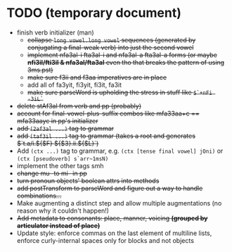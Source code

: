 # TODO (temporary document)

* finish verb initializer (man)
    * ~~collapse `long vowel.long vowel` sequences (generated by conjugating a final-weak verb) into just the second vowel~~
    * ~~implement nfa3al-i fta3al-i and nfa3al-a fta3al-a forms (or maybe **nfi3il/fti3il & nfa3al/fta3al** even tho that breaks the pattern of using 3ms.pst)~~
    * ~~make sure f3ii and f3aa imperatives are in place~~
    * add all of fa3yit, fi3yit, fi3it, fa3it
    * ~~make sure parseWord is upholding the stress in stuff like `` $`+nFi -3iL` ``~~
* ~~delete stAf3al from verb and pp (probably)~~
* ~~account for final-vowel-plus-suffix combos like mfa33aa+c == mfa33aayc in pp's initializer~~
* ~~add `(2af3al ...)` tag to grammar~~
* ~~add `(taf3il ...)` tag to grammar (takes a root and generates $`t.a/i.${$F} ${$3}.ii.${$L}`)~~
* Add `(ctx ...)` tag to grammar, e.g. `(ctx [tense final vowel] jOni)` or `` (ctx [pseudoverb] s`arr~1msN) ``
* implement the other tags smh
* ~~change mu- to mi- in pp~~
* ~~turn pronoun objects' boolean attrs into methods~~
* ~~add postTransform to parseWord and figure out a way to handle combinations...~~
* Make augmenting a distinct step and allow multiple augmentations (no reason why it couldn't happen!)
* ~~Add metadata to consonants: place, manner, voicing **(grouped by articulator instead of place)**~~
* Update style: enforce commas on the last element of multiline lists, enforce curly-internal spaces only for blocks and not objects
